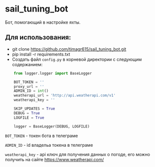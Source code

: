 # sail_tuning_bot
Бот, помогающий в настройке яхты.

## Для использования:

- git clone https://github.com/timagr615/sail_tuning_bot.git
- pip install -r requirements.txt
- Создать файл `config.py` в корневой директории с следующим содержанием:

```python
    from logger.logger import BaseLogger

    BOT_TOKEN = ''
    proxy_url = ''
    ADMIN_ID = int()
    weatherapi_url = 'http://api.weatherapi.com/v1'
    weatherapi_key = ''

    SKIP_UPDATES = True
    DEBUG = True
    LOGFILE = True

    logger = BaseLogger(DEBUG, LOGFILE)
```
`BOT_TOKEN` - токен бота в телеграме

`ADMIN_ID` - id владельа токена в телеграме

`weatherapi_key` - api ключ для получения данных о погоде, его можно получить на сайте https://www.weatherapi.com/
